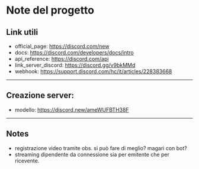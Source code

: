 # Note del progetto 

## Link utili

- official_page: https://discord.com/new
- docs: https://discord.com/developers/docs/intro
- api_reference: https://discord.com/api
- link_server_discord: https://discord.gg/v9bkMMd
- webhook: https://support.discord.com/hc/it/articles/228383668
<hr/>

## Creazione server:
- modello: https://discord.new/ameWUFBTH38F
<hr/>

## Notes
- registrazione video tramite obs. si può fare di meglio? magari con bot?
- streaming dipendente da connessione sia per emitente che per ricevente.

